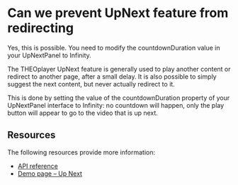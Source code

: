 # Can we prevent UpNext feature from redirecting

Yes, this is possible. You need to modify the countdownDuration value in your UpNextPanel to Infinity.

The THEOplayer UpNext feature is generally used to play another content or redirect to another page, after a small delay. It is also possible to simply suggest the next content, but never actually redirect to it.

This is done by setting the value of the countdownDuration property of your UpNextPanel interface to Infinity: no countdown will happen, only the play button will appear to go to the video that is up next.

## Resources

The following resources provide more information:

- [API reference](pathname:///theoplayer/v8/api-reference/web/interfaces/UpNextPanel.html#countdownDuration)
- [Demo page – Up Next](https://www.theoplayer.com/theoplayer-demo-up-next)

